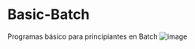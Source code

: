 # Basic-Batch
Programas básico para principiantes en Batch
![image](https://github.com/user-attachments/assets/1019ad84-4e6b-4ba0-ae42-b1e2b6221270)
